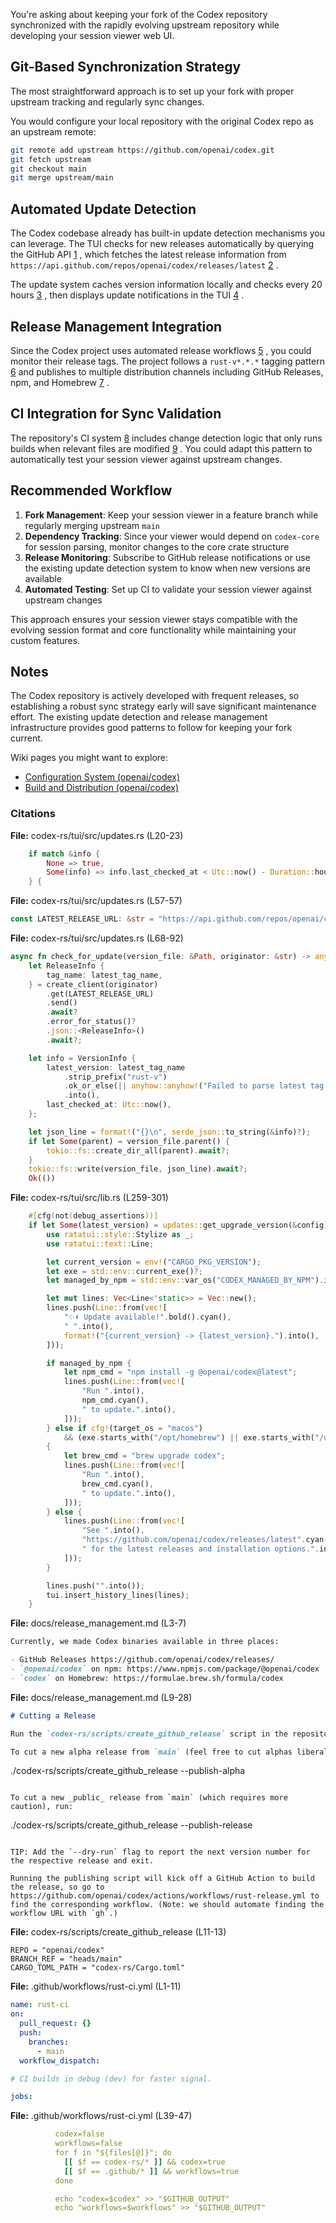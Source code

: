 You're asking about keeping your fork of the Codex repository synchronized with the rapidly evolving upstream repository while developing your session viewer web UI.

## Git-Based Synchronization Strategy

The most straightforward approach is to set up your fork with proper upstream tracking and regularly sync changes. <cite/>

You would configure your local repository with the original Codex repo as an upstream remote:

```bash
git remote add upstream https://github.com/openai/codex.git
git fetch upstream
git checkout main
git merge upstream/main
```

## Automated Update Detection

The Codex codebase already has built-in update detection mechanisms you can leverage. The TUI checks for new releases automatically by querying the GitHub API [1](#2-0) , which fetches the latest release information from `https://api.github.com/repos/openai/codex/releases/latest` [2](#2-1) .

The update system caches version information locally and checks every 20 hours [3](#2-2) , then displays update notifications in the TUI [4](#2-3) .

## Release Management Integration

Since the Codex project uses automated release workflows [5](#2-4) , you could monitor their release tags. The project follows a `rust-v*.*.*` tagging pattern [6](#2-5)  and publishes to multiple distribution channels including GitHub Releases, npm, and Homebrew [7](#2-6) .

## CI Integration for Sync Validation

The repository's CI system [8](#2-7)  includes change detection logic that only runs builds when relevant files are modified [9](#2-8) . You could adapt this pattern to automatically test your session viewer against upstream changes.

## Recommended Workflow

1. **Fork Management**: Keep your session viewer in a feature branch while regularly merging upstream `main`
2. **Dependency Tracking**: Since your viewer would depend on `codex-core` for session parsing, monitor changes to the core crate structure
3. **Release Monitoring**: Subscribe to GitHub release notifications or use the existing update detection system to know when new versions are available
4. **Automated Testing**: Set up CI to validate your session viewer against upstream changes

This approach ensures your session viewer stays compatible with the evolving session format and core functionality while maintaining your custom features.

## Notes

The Codex repository is actively developed with frequent releases, so establishing a robust sync strategy early will save significant maintenance effort. The existing update detection and release management infrastructure provides good patterns to follow for keeping your fork current.

Wiki pages you might want to explore:

- [Configuration System (openai/codex)](/wiki/openai/codex#1.3)
- [Build and Distribution (openai/codex)](/wiki/openai/codex#7)

### Citations

**File:** codex-rs/tui/src/updates.rs (L20-23)

```rust
    if match &info {
        None => true,
        Some(info) => info.last_checked_at < Utc::now() - Duration::hours(20),
    } {
```

**File:** codex-rs/tui/src/updates.rs (L57-57)

```rust
const LATEST_RELEASE_URL: &str = "https://api.github.com/repos/openai/codex/releases/latest";
```

**File:** codex-rs/tui/src/updates.rs (L68-92)

```rust
async fn check_for_update(version_file: &Path, originator: &str) -> anyhow::Result<()> {
    let ReleaseInfo {
        tag_name: latest_tag_name,
    } = create_client(originator)
        .get(LATEST_RELEASE_URL)
        .send()
        .await?
        .error_for_status()?
        .json::<ReleaseInfo>()
        .await?;

    let info = VersionInfo {
        latest_version: latest_tag_name
            .strip_prefix("rust-v")
            .ok_or_else(|| anyhow::anyhow!("Failed to parse latest tag name '{latest_tag_name}'"))?
            .into(),
        last_checked_at: Utc::now(),
    };

    let json_line = format!("{}\n", serde_json::to_string(&info)?);
    if let Some(parent) = version_file.parent() {
        tokio::fs::create_dir_all(parent).await?;
    }
    tokio::fs::write(version_file, json_line).await?;
    Ok(())
```

**File:** codex-rs/tui/src/lib.rs (L259-301)

```rust
    #[cfg(not(debug_assertions))]
    if let Some(latest_version) = updates::get_upgrade_version(&config) {
        use ratatui::style::Stylize as _;
        use ratatui::text::Line;

        let current_version = env!("CARGO_PKG_VERSION");
        let exe = std::env::current_exe()?;
        let managed_by_npm = std::env::var_os("CODEX_MANAGED_BY_NPM").is_some();

        let mut lines: Vec<Line<'static>> = Vec::new();
        lines.push(Line::from(vec![
            "✨⬆️ Update available!".bold().cyan(),
            " ".into(),
            format!("{current_version} -> {latest_version}.").into(),
        ]));

        if managed_by_npm {
            let npm_cmd = "npm install -g @openai/codex@latest";
            lines.push(Line::from(vec![
                "Run ".into(),
                npm_cmd.cyan(),
                " to update.".into(),
            ]));
        } else if cfg!(target_os = "macos")
            && (exe.starts_with("/opt/homebrew") || exe.starts_with("/usr/local"))
        {
            let brew_cmd = "brew upgrade codex";
            lines.push(Line::from(vec![
                "Run ".into(),
                brew_cmd.cyan(),
                " to update.".into(),
            ]));
        } else {
            lines.push(Line::from(vec![
                "See ".into(),
                "https://github.com/openai/codex/releases/latest".cyan(),
                " for the latest releases and installation options.".into(),
            ]));
        }

        lines.push("".into());
        tui.insert_history_lines(lines);
    }
```

**File:** docs/release_management.md (L3-7)

```markdown
Currently, we made Codex binaries available in three places:

- GitHub Releases https://github.com/openai/codex/releases/
- `@openai/codex` on npm: https://www.npmjs.com/package/@openai/codex
- `codex` on Homebrew: https://formulae.brew.sh/formula/codex
```

**File:** docs/release_management.md (L9-28)

```markdown
# Cutting a Release

Run the `codex-rs/scripts/create_github_release` script in the repository to publish a new release. The script will choose the appropriate version number depending on the type of release you are creating.

To cut a new alpha release from `main` (feel free to cut alphas liberally):

```

./codex-rs/scripts/create_github_release --publish-alpha

```

To cut a new _public_ release from `main` (which requires more caution), run:

```

./codex-rs/scripts/create_github_release --publish-release

```

TIP: Add the `--dry-run` flag to report the next version number for the respective release and exit.

Running the publishing script will kick off a GitHub Action to build the release, so go to https://github.com/openai/codex/actions/workflows/rust-release.yml to find the corresponding workflow. (Note: we should automate finding the workflow URL with `gh`.)

```

**File:** codex-rs/scripts/create_github_release (L11-13)

```text
REPO = "openai/codex"
BRANCH_REF = "heads/main"
CARGO_TOML_PATH = "codex-rs/Cargo.toml"
```

**File:** .github/workflows/rust-ci.yml (L1-11)

```yaml
name: rust-ci
on:
  pull_request: {}
  push:
    branches:
      - main
  workflow_dispatch:

# CI builds in debug (dev) for faster signal.

jobs:
```

**File:** .github/workflows/rust-ci.yml (L39-47)

```yaml
          codex=false
          workflows=false
          for f in "${files[@]}"; do
            [[ $f == codex-rs/* ]] && codex=true
            [[ $f == .github/* ]] && workflows=true
          done

          echo "codex=$codex" >> "$GITHUB_OUTPUT"
          echo "workflows=$workflows" >> "$GITHUB_OUTPUT"
```
